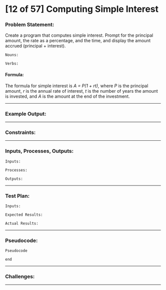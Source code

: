 # [12 of 57] Computing Simple Interest

### Problem Statement:

Create a program that computes simple interest. Prompt for the principal amount, the rate as a percentage, and the time, and display the amount accrued (principal + interest).

    Nouns:

    Verbs:

#### Formula:

  The formula for simple interest is *A = P(1 + rt)*, where _P_ is the principal amount, _r_ is the annual rate of interest, _t_ is the number of years the amount is invested, and _A_ is the amount at the end of the investment.

---
### Example Output:

---
### Constraints:

---
### Inputs, Processes, Outputs:

    Inputs:

    Processes:

    Outputs:

---
### Test Plan:

    Inputs:

    Expected Results:

    Actual Results:
    
---
### Pseudocode:

    Pseudocode

    end

---
### Challenges:

---
